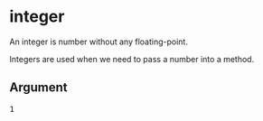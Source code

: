 # integer

An integer is number without any floating-point.

Integers are used when we need to pass a number into a method.

## Argument
<pre>1</pre>